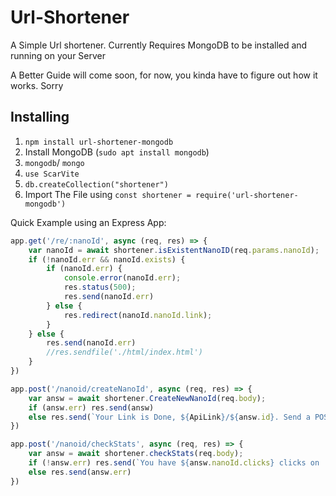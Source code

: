 # Url-Shortener
A Simple Url shortener.
Currently Requires MongoDB to be installed and running on your Server

A Better Guide will come soon, for now, you kinda have to figure out how it works. Sorry

## Installing

1. `npm install url-shortener-mongodb`
2.  Install MongoDB (`sudo apt install mongodb`)
3. `mongodb`/ `mongo`
4. `use ScarVite`
5. `db.createCollection("shortener")`
6. Import The File using `const shortener = require('url-shortener-mongodb')`


Quick Example using an Express App:
```Javascript
app.get('/re/:nanoId', async (req, res) => {
    var nanoId = await shortener.isExistentNanoID(req.params.nanoId);
    if (!nanoId.err && nanoId.exists) {
        if (nanoId.err) {
            console.error(nanoId.err);
            res.status(500);
            res.send(nanoId.err)
        } else {
            res.redirect(nanoId.nanoId.link);
        }
    } else {
        res.send(nanoId.err)
        //res.sendfile('./html/index.html')
    }
})

app.post('/nanoid/createNanoId', async (req, res) => {
    var answ = await shortener.CreateNewNanoId(req.body);
    if (answ.err) res.send(answ)
    else res.send(`Your Link is Done, ${ApiLink}/${answ.id}. Send a POST to  ${ApiLink}/checkStats with creator and the using the Body, to check your Clicks`)
})

app.post('/nanoid/checkStats', async (req, res) => {
    var answ = await shortener.checkStats(req.body);
    if (!answ.err) res.send(`You have ${answ.nanoId.clicks} clicks on  ${ApiLink}/${answ.id}.`)
    else res.send(answ.err)
})
```

